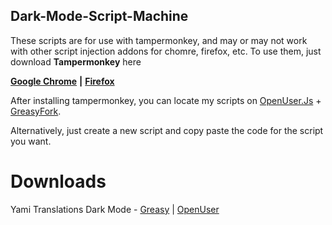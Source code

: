 ## Dark-Mode-Script-Machine

These scripts are for use with tampermonkey, and may or may not work with other script injection addons for chomre, firefox, etc. 
To use them, just download **Tampermonkey** here 



[**Google Chrome**](https://chrome.google.com/webstore/detail/tampermonkey/dhdgffkkebhmkfjojejmpbldmpobfkfo?hl=en) **|**
[**Firefox**](https://addons.mozilla.org/en-US/firefox/addon/tampermonkey/)


After installing tampermonkey, you can locate my scripts on [OpenUser.Js](https://openuserjs.org/users/Shiro-Tsuki) + [GreasyFork](https://greasyfork.org/en/users/395499-shiroetsuki).

Alternatively, just create a new script and copy paste the code for the script you want.

# Downloads
Yami Translations Dark Mode - [Greasy](https://greasyfork.org/en/scripts/392062-yamitranslationsdarkmode) | [OpenUser](https://openuserjs.org/scripts/Shiro-Tsuki/yamitranslationsdarkmode)

